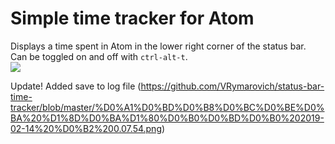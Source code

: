 # Simple time tracker for Atom

Displays a time spent in Atom in the lower right corner of the status bar.  
Can be toggled on and off with `ctrl-alt-t`.  
![](https://github.com/VRymarovich/status-bar-time-tracker/blob/master/%D0%A1%D0%BD%D0%B8%D0%BC%D0%BE%D0%BA%20%D1%8D%D0%BA%D1%80%D0%B0%D0%BD%D0%B0%202019-02-08%20%D0%B2%2016.58.22.png)

Update!
Added save to log file
(https://github.com/VRymarovich/status-bar-time-tracker/blob/master/%D0%A1%D0%BD%D0%B8%D0%BC%D0%BE%D0%BA%20%D1%8D%D0%BA%D1%80%D0%B0%D0%BD%D0%B0%202019-02-14%20%D0%B2%200.07.54.png)
